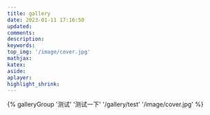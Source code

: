 ```yaml
---
title: gallery
date: 2023-01-11 17:16:50
updated:
comments:
description:
keywords:
top_img: '/image/cover.jpg'
mathjax:
katex:
aside:
aplayer:
highlight_shrink:
---
```


<div class="gallery-group-main">
{% galleryGroup '测试' '测试一下' '/gallery/test' '/image/cover.jpg' %}
</div>